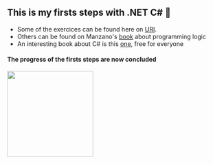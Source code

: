 ## This is my firsts steps with .NET C# :stars:

* Some of the exercices can be found here on [URI](https://www.urionlinejudge.com.br/judge/pt/profile/563387?page=3).
* Others can be found on Manzano's [book](https://www.amazon.com.br/Algoritmos-Desenvolvimento-Programação-Computadores-Atualizada/dp/8536531452/ref=asc_df_8536531452/?tag=googleshopp00-20&linkCode=df0&hvadid=379748659420&hvpos=&hvnetw=g&hvrand=4484277160908697035&hvpone=&hvptwo=&hvqmt=&hvdev=c&hvdvcmdl=&hvlocint=&hvlocphy=1032132&hvtargid=pla-811137648208&psc=1) about programming logic
* An interesting book about C# is this [one](https://livrocsharp.com.br), free for everyone 

#### The progress of the firsts steps are now concluded
<img src="https://media3.giphy.com/media/l4FAPaGGeB7D1LfIA/giphy.gif?cid=ecf05e475ik6qodsva4ipru7yzcwpfbcdstn6qgnb7fsqiyi&rid=giphy.gif&ct=g" width="200">
